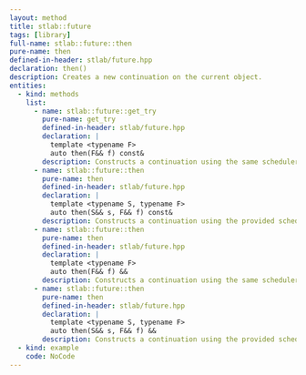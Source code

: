 ```yaml
---
layout: method
title: stlab::future
tags: [library]
full-name: stlab::future::then
pure-name: then
defined-in-header: stlab/future.hpp 
declaration: then()
description: Creates a new continuation on the current object.
entities:
  - kind: methods
    list:
      - name: stlab::future::get_try
        pure-name: get_try
        defined-in-header: stlab/future.hpp 
        declaration: |
          template <typename F> 
          auto then(F&& f) const&
        description: Constructs a continuation using the same scheduler as this.
      - name: stlab::future::then
        pure-name: then
        defined-in-header: stlab/future.hpp 
        declaration: |
          template <typename S, typename F> 
          auto then(S&& s, F&& f) const&
        description: Constructs a continuation using the provided scheduler.
      - name: stlab::future::then
        pure-name: then
        defined-in-header: stlab/future.hpp 
        declaration: |
          template <typename F>
          auto then(F&& f) &&
        description: Constructs a continuation using the same scheduler as this.
      - name: stlab::future::then
        pure-name: then
        defined-in-header: stlab/future.hpp 
        declaration: |
          template <typename S, typename F>
          auto then(S&& s, F&& f) &&
        description: Constructs a continuation using the provided scheduler.
  - kind: example
    code: NoCode
---
```

